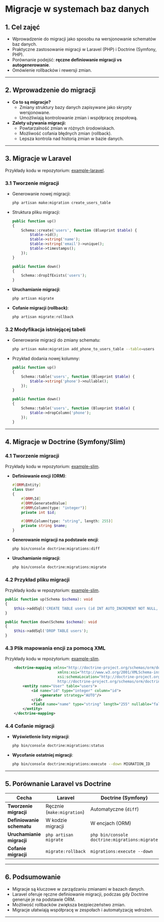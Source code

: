 # **Migracje w systemach baz danych**

## **1. Cel zajęć**
- Wprowadzenie do migracji jako sposobu na wersjonowanie schematów baz danych.
- Praktyczne zastosowanie migracji w Laravel (PHP) i Doctrine (Symfony, PHP).
- Porównanie podejść: **ręczne definiowanie migracji vs autogenerowanie**.
- Omówienie rollbacków i rewersji zmian.

---

## **2. Wprowadzenie do migracji**
- **Co to są migracje?**
    - Zmiany struktury bazy danych zapisywane jako skrypty wersjonowane.
    - Umożliwiają kontrolowanie zmian i współpracę zespołową.
- **Zalety używania migracji:**
    - Powtarzalność zmian w różnych środowiskach.
    - Możliwość cofania błędnych zmian (rollback).
    - Lepsza kontrola nad historią zmian w bazie danych.

---

## **3. Migracje w Laravel**
Przykłady kodu w repozytorium: [example-laravel](https://github.com/cwup-resources/example-laravel/tree/main/database).
### **3.1 Tworzenie migracji**
- Generowanie nowej migracji:
  ```bash
  php artisan make:migration create_users_table
  ```
- Struktura pliku migracji:
  ```php
  public function up()
  {
      Schema::create('users', function (Blueprint $table) {
          $table->id();
          $table->string('name');
          $table->string('email')->unique();
          $table->timestamps();
      });
  }

  public function down()
  {
      Schema::dropIfExists('users');
  }
  ```
- **Uruchamianie migracji**:
  ```bash
  php artisan migrate
  ```
- **Cofanie migracji (rollback)**:
  ```bash
  php artisan migrate:rollback
  ```

### **3.2 Modyfikacja istniejącej tabeli**
- Generowanie migracji do zmiany schematu:
  ```bash
  php artisan make:migration add_phone_to_users_table --table=users
  ```
- Przykład dodania nowej kolumny:
  ```php
  public function up()
  {
      Schema::table('users', function (Blueprint $table) {
          $table->string('phone')->nullable();
      });
  }

  public function down()
  {
      Schema::table('users', function (Blueprint $table) {
          $table->dropColumn('phone');
      });
  }
  ```

---

## **4. Migracje w Doctrine (Symfony/Slim)**
### **4.1 Tworzenie migracji**
Przykłady kodu w repozytorium: [example-slim](https://github.com/cwup-resources/example-slim/blob/main/src/Domain/Entity/User/User.php).
- **Definiowanie encji (ORM)**:
  ```php
  #[ORM\Entity]
  class User
  {
      #[ORM\Id]
      #[ORM\GeneratedValue]
      #[ORM\Column(type: "integer")]
      private int $id;

      #[ORM\Column(type: "string", length: 255)]
      private string $name;
  }
  ```
- **Generowanie migracji na podstawie encji**:
  ```bash
  php bin/console doctrine:migrations:diff
  ```
- **Uruchamianie migracji**:
  ```bash
  php bin/console doctrine:migrations:migrate
  ```
  
### **4.2 Przykład pliku migracji**
Przykłady kodu w repozytorium: [example-slim](https://github.com/cwup-resources/example-slim/tree/main/migrations).
  ```php
  public function up(Schema $schema): void
  {
      $this->addSql('CREATE TABLE users (id INT AUTO_INCREMENT NOT NULL, name VARCHAR(255) NOT NULL, PRIMARY KEY(id))');
  }

  public function down(Schema $schema): void
  {
      $this->addSql('DROP TABLE users');
  }
  ```

### **4.3 Plik mapowania encji za pomocą XML**
Przykłady kodu w repozytorium: [example-slim](https://github.com/cwup-resources/example-slim/tree/main/src/Infrastructure/Persistence/Doctrine/Mapping).
```xml
    <doctrine-mapping xmlns="http://doctrine-project.org/schemas/orm/doctrine-mapping"
                        xmlns:xsi="http://www.w3.org/2001/XMLSchema-instance"
                        xsi:schemaLocation="http://doctrine-project.org/schemas/orm/doctrine-mapping
                        http://doctrine-project.org/schemas/orm/doctrine-mapping.xsd">
        <entity name="User" table="users">
            <id name="id" type="integer" column="id">
                <generator strategy="AUTO"/>
            </id>
            <field name="name" type="string" length="255" nullable="false"/>
        </entity>
    </doctrine-mapping>
```

### **4.4 Cofanie migracji**
- **Wyświetlenie listy migracji**:
  ```bash
  php bin/console doctrine:migrations:status
  ```
- **Wycofanie ostatniej migracji**:
  ```bash
  php bin/console doctrine:migrations:execute --down MIGRATION_ID
  ```

---

## **5. Porównanie Laravel vs Doctrine**
| Cecha              | Laravel                     | Doctrine (Symfony)          |
|-------------------|---------------------------|----------------------------|
| **Tworzenie migracji** | Ręcznie (`make:migration`) | Automatyczne (`diff`) |
| **Definiowanie schematu** | W kodzie migracji | W encjach (ORM) |
| **Uruchamianie migracji** | `php artisan migrate` | `php bin/console doctrine:migrations:migrate` |
| **Cofanie migracji** | `migrate:rollback` | `migrations:execute --down` |

---

## **6. Podsumowanie**
- Migracje są kluczowe w zarządzaniu zmianami w bazach danych.
- Laravel oferuje ręczne definiowanie migracji, podczas gdy Doctrine generuje je na podstawie ORM.
- Możliwość rollbacków zwiększa bezpieczeństwo zmian.
- Migracje ułatwiają współpracę w zespołach i automatyzację wdrożeń.

---
